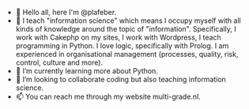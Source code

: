 - 👋 Hello all, here I'm @plafeber.
- 👀 I teach "information science" which means I occupy myself with all kinds of knowledge around the topic of "information". Specifically, I work with Cakephp on my sites, I work with Wordpress, I teach programming in Python. I love logic, specifically with Prolog. I am experienced in organisational management (processes, quality, risk, control, culture and more). 
- 🌱 I’m currently learning more about Python.
- 💞️ I’m looking to collaborate coding but also teaching information science.
- 📫 You can reach me through my website multi-grade.nl.

<!---
plafeber/plafeber is a ✨ special ✨ repository because its `README.md` (this file) appears on your GitHub profile.
You can click the Preview link to take a look at your changes.
--->
